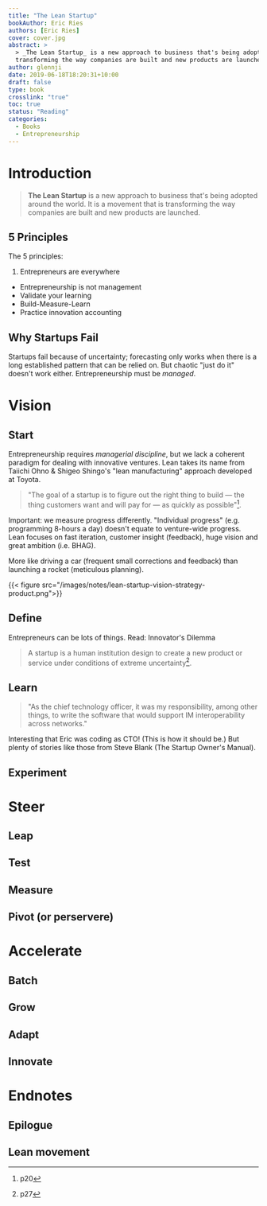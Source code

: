 ```yaml
---
title: "The Lean Startup"
bookAuthor: Eric Ries
authors: [Eric Ries]
cover: cover.jpg
abstract: >
  > _The Lean Startup_ is a new approach to business that's being adopted around the world. It is a movement that is 
  transforming the way companies are built and new products are launched.
author: glennji
date: 2019-06-18T18:20:31+10:00
draft: false
type: book
crosslink: "true"
toc: true
status: "Reading"
categories:
  - Books
  - Entrepreneurship
---
```

# Introduction
> **The Lean Startup** is a new approach to business that's being adopted around the world. It is a movement that is transforming the way companies are built and new products are launched.

## 5 Principles
The 5 principles:

  1. Entrepreneurs are everywhere
  + Entrepreneurship is not management
  + Validate your learning
  + Build-Measure-Learn
  + Practice innovation accounting

## Why Startups Fail
Startups fail because of uncertainty; forecasting only works when there is a long established pattern that can be relied on. But chaotic "just do it" doesn't work either. Entrepreneurship must be *managed*.

# Vision
## Start
Entrepreneurship requires *managerial discipline*, but we lack a coherent paradigm for dealing with innovative ventures. Lean takes its name from Taiichi Ohno & Shigeo Shingo's "lean manufacturing" approach developed at Toyota.

> "The goal of a startup is to figure out the right thing to build — the thing customers want and will pay for — as quickly as possible"[^1].

[^1]: p20

Important: we measure progress differently. "Individual progress" (e.g. programming 8-hours a day) doesn't equate to venture-wide progress. Lean focuses on fast iteration, customer insight (feedback), huge vision and great ambition (i.e. BHAG).

More like driving a car (frequent small corrections and feedback) than launching a rocket (meticulous planning).

{{< figure src="/images/notes/lean-startup-vision-strategy-product.png">}}

## Define

Entrepreneurs can be lots of things. Read: Innovator's Dilemma

> A startup is a human institution design to create a new product or service under conditions of extreme uncertainty[^2].

[^2]: p27

## Learn
> "As the chief technology officer, it was my responsibility, among other things, to write the software that would support IM interoperability across networks."

Interesting that Eric was coding as CTO! (This is how it should be.) But plenty of stories like those from Steve Blank (The Startup Owner's Manual).

## Experiment

# Steer
## Leap
## Test
## Measure
## Pivot (or perservere)

# Accelerate
## Batch
## Grow
## Adapt
## Innovate

# Endnotes
## Epilogue
## Lean movement
